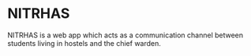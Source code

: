 # NITRHAS
NITRHAS is a web app which acts as a communication channel between students living in hostels and the chief warden.
